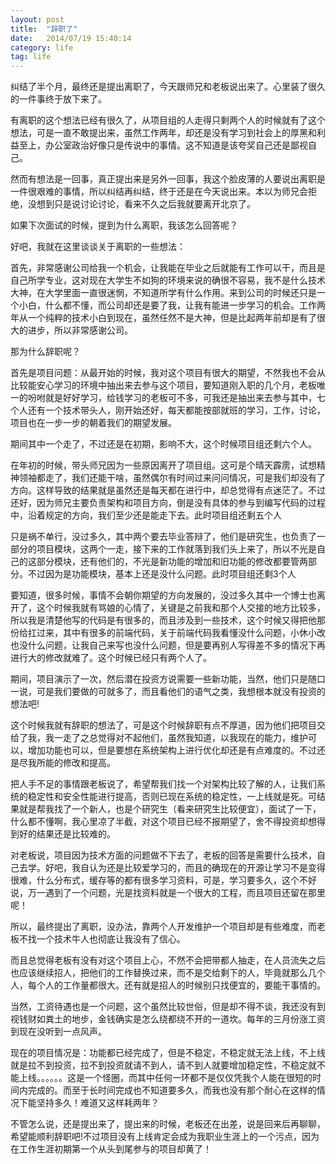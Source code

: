 ```yaml
---
layout: post
title:  "辞职了"
date:   2014/07/19 15:40:14 
category: life
tag: life
---
```



纠结了半个月，最终还是提出离职了，今天跟师兄和老板说出来了。心里装了很久的一件事终于放下来了。

有离职的这个想法已经有很久了，从项目组的人走得只剩两个人的时候就有了这个想法，可是一直不敢提出来，虽然工作两年，却还是没有学习到社会上的厚黑和利益至上，办公室政治好像只是传说中的事情。这不知道是该夸奖自己还是鄙视自己。

然而有想法是一回事，真正提出来是另外一回事，我这个脸皮薄的人要说出离职是一件很艰难的事情，所以纠结再纠结，终于还是在今天说出来。本以为师兄会拒绝，没想到只是说讨论讨论，看来不久之后我就要离开北京了。

如果下次面试的时候，提到为什么离职，我该怎么回答呢？

好吧，我就在这里谈谈关于离职的一些想法：



首先，非常感谢公司给我一个机会，让我能在毕业之后就能有工作可以干，而且是自己所学专业，这对现在大学生不如狗的环境来说的确很不容易，我不是什么技术大神，在大学里面一直很迷惘，不知道所学有什么作用。来到公司的时候还只是一个小白，什么都不懂，而公司却还是要了我，让我有能进一步学习的机会。工作两年从一个纯粹的技术小白到现在，虽然任然不是大神，但是比起两年前却是有了很大的进步，所以非常感谢公司。

那为什么辞职呢？

首先是项目问题：从最开始的时候，我对这个项目有很大的期望，不然我也不会从比较能安心学习的环境中抽出来去参与这个项目，要知道刚入职的几个月，老板唯一的吩咐就是好好学习，给钱学习的老板可不多，可我还是抽出来去参与其中，七个人还有一个技术带头人，刚开始还好，每天都能按部就班的学习，工作，讨论，项目也在一步一步的朝着我们的期望发展。

期间其中一个走了，不过还是在初期，影响不大，这个时候项目组还剩六个人。

在年初的时候，带头师兄因为一些原因离开了项目组。这可是个晴天霹雳，试想精神领袖都走了，我们还能干啥，虽然偶尔有时间过来问问情况，可是我们却没有了方向。这样导致的结果就是虽然还是每天都在进行中，却总觉得有点迷茫了。不过还好，因为师兄主要负责架构和项目方向，倒是没有具体的参与到编写代码的过程中，沿着规定的方向，我们至少还是能走下去。此时项目组还剩五个人

只是祸不单行，没过多久，其中两个要去毕业答辩了，他们是研究生，也负责了一部分的项目模块，这两个一走，接下来的工作就落到我们头上来了，所以不光是自己的这部分模块，还有他们的，不光是新功能的增加和旧功能的修改都要管两部分。不过因为是功能模块，基本上还是没什么问题。此时项目组还剩3个人

要知道，很多时候，事情不会朝你期望的方向发展的，没过多久其中一个博士也离开了，这个时候我就有骂娘的心情了，关键是之前我和那个人交接的地方比较多，所以我是清楚他写的代码是有很多的，而且涉及到一些技术，这个时候又得把他那份给扛过来，其中有很多的前端代码，关于前端代码我看懂没什么问题，小休小改也没什么问题，让我自己来写也没什么问题，但是要再别人写得差不多的情况下再进行大的修改就难了。这个时候已经只有两个人了。

期间，项目演示了一次，然后潜在投资方说需要一些新功能，当然，他们只是随口一说，可是我们要做的可就多了，而且看他们的语气之类，我想根本就没有投资的想法吧!

这个时候我就有辞职的想法了，可是这个时候辞职有点不厚道，因为他们把项目交给了我，我一走了之总觉得对不起他们，虽然我知道，以我现在的能力，维护可以，增加功能也可以，但是要想在系统架构上进行优化却还是有点难度的。不过还是尽我所能的修改和提高。

把人手不足的事情跟老板说了，希望帮我们找一个对架构比较了解的人，让我们系统的稳定性和安全性能进行提高，否则已现在系统的稳定性，一上线就是死。可结果就是帮我找了一个新人，也是个研究生（看来研究生比较便宜），面试了一下，什么都不懂啊，我心里凉了半截，对这个项目已经不报期望了，舍不得投资却想得到好的结果还是比较难的。

对老板说，项目因为技术方面的问题做不下去了，老板的回答是需要什么技术，自己去学。好吧，我自认为还是比较爱学习的，而且的确现在的开源让学习不是变得很难，什么分布式，缓存等的都有很多学习资料，可是，学习要多久，这个不好说，万一遇到了一个问题，光是找资料就是一个很大的工程，而且项目还留在那里呢！

所以，最终提出了离职，没办法，靠两个人开发维护一个项目却是有些难度，而老板不找一个技术牛人也彻底让我没有了信心。

而且总觉得老板有没有对这个项目上心，不然不会把带都人抽走，在人员流失之后也应该继续招人，把他们的工作替换过来，而不是交给剩下的人，毕竟就那么几个人，每个人的工作量都很大。还有就是招人的时候别只找便宜的，要能干事情的。

当然，工资待遇也是一个问题，这个虽然比较世俗，但是却不得不谈，我还没有到视钱财如粪土的地步，金钱确实是怎么绕都绕不开的一道坎。每年的三月份涨工资到现在没听到一点风声。


现在的项目情况是：功能都已经完成了，但是不稳定，不稳定就无法上线，不上线就是拉不到投资，拉不到投资就请不到人，请不到人就要增加稳定性，不稳定就不能上线。。。。。。这是一个怪圈，而其中任何一环都不是仅仅凭我个人能在很短的时间内完成的。而至于长时间完成也不知道要多久，而我也没有那个耐心在这样的情况下能坚持多久！难道又这样耗两年？

不管怎么说，还是提出来了，提出来的时候，老板还在出差，说是回来后再聊聊，希望能顺利辞职吧!不过项目没有上线肯定会成为我职业生涯上的一个污点，因为在工作生涯初期第一个从头到尾参与的项目却黄了！



